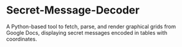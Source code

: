 # Secret-Message-Decoder
A Python-based tool to fetch, parse, and render graphical grids from Google Docs, displaying secret messages encoded in tables with coordinates.

